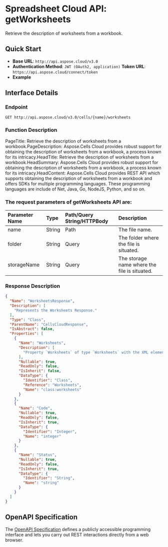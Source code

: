 # **Spreadsheet Cloud API: getWorksheets**

Retrieve the description of worksheets from a workbook. 


## **Quick Start**

- **Base URL**: `http://api.aspose.cloud/v3.0`
- **Authentication Method**: `JWT (OAuth2, application)`  **Token URL**: `https://api.aspose.cloud/connect/token`
- **Example** 

## **Interface Details**

### **Endpoint** 

```
GET http://api.aspose.cloud/v3.0/cells/{name}/worksheets
```
### **Function Description**
PageTitle: Retrieve the description of worksheets from a workbook.PageDescription: Aspose.Cells Cloud provides robust support for obtaining the description of worksheets from a workbook, a process known for its intricacy.HeadTitle: Retrieve the description of worksheets from a workbook.HeadSummary: Aspose.Cells Cloud provides robust support for obtaining the description of worksheets from a workbook, a process known for its intricacy.HeadContent: Aspose.Cells Cloud provides REST API which supports obtaining the description of worksheets from a workbook and offers SDKs for multiple programming languages. These programming languages are include of Net, Java, Go, NodeJS, Python, and so on.

### The request parameters of **getWorksheets** API are: 

| Parameter Name | Type | Path/Query String/HTTPBody | Description | 
| :- | :- | :- |:- | 
|name|String|Path|The file name.|
|folder|String|Query|The folder where the file is situated.|
|storageName|String|Query|The storage name where the file is situated.|

### **Response Description**
```json
{
  "Name": "WorksheetsResponse",
  "Description": [
    "Represents the Worksheets Response."
  ],
  "Type": "Class",
  "ParentName": "CellsCloudResponse",
  "IsAbstract": false,
  "Properties": [
    {
      "Name": "Worksheets",
      "Description": [
        "Property `Worksheets` of type `Worksheets` with the XML element name \"worksheets\" is defined in the class."
      ],
      "Nullable": true,
      "ReadOnly": false,
      "IsInherit": false,
      "DataType": {
        "Identifier": "Class",
        "Reference": "Worksheets",
        "Name": "class:worksheets"
      }
    },
    {
      "Name": "Code",
      "Nullable": true,
      "ReadOnly": false,
      "IsInherit": true,
      "DataType": {
        "Identifier": "Integer",
        "Name": "integer"
      }
    },
    {
      "Name": "Status",
      "Nullable": true,
      "ReadOnly": false,
      "IsInherit": true,
      "DataType": {
        "Identifier": "String",
        "Name": "string"
      }
    }
  ]
}
```


## OpenAPI Specification

The [OpenAPI Specification](https://reference.aspose.cloud/cells/#/WorksheetsController/GetWorksheets) defines a publicly accessible programming interface and lets you carry out REST interactions directly from a web browser.

